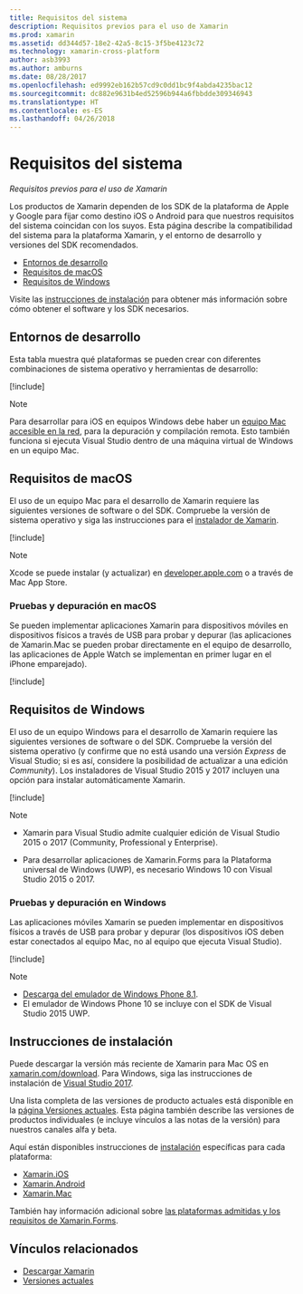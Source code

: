 ```yaml
---
title: Requisitos del sistema
description: Requisitos previos para el uso de Xamarin
ms.prod: xamarin
ms.assetid: dd344d57-18e2-42a5-8c15-3f5be4123c72
ms.technology: xamarin-cross-platform
author: asb3993
ms.author: amburns
ms.date: 08/28/2017
ms.openlocfilehash: ed9992eb162b57cd9c0dd1bc9f4abda4235bac12
ms.sourcegitcommit: dc882e9631b4ed52596b944a6fbbdde309346943
ms.translationtype: HT
ms.contentlocale: es-ES
ms.lasthandoff: 04/26/2018
---
```

# <a name="system-requirements"></a>Requisitos del sistema

_Requisitos previos para el uso de Xamarin_

Los productos de Xamarin dependen de los SDK de la plataforma de Apple y Google para fijar como destino iOS o Android para que nuestros requisitos del sistema coincidan con los suyos. Esta página describe la compatibilidad del sistema para la plataforma Xamarin, y el entorno de desarrollo y versiones del SDK recomendados.

- [Entornos de desarrollo](#devenv)
- [Requisitos de macOS](#mac)
- [Requisitos de Windows](#windows)

Visite las [instrucciones de instalación](#install) para obtener más información sobre cómo obtener el software y los SDK necesarios.

<a name="devenv" />

## <a name="development-environments"></a>Entornos de desarrollo

Esta tabla muestra qué plataformas se pueden crear con diferentes combinaciones de sistema operativo y herramientas de desarrollo:

[!include[](~/cross-platform/includes/development-environment.md)]


> [!NOTE]
> Para desarrollar para iOS en equipos Windows debe haber un [equipo Mac accesible en la red](~/ios/get-started/installation/windows/connecting-to-mac/index.md), para la depuración y compilación remota. Esto también funciona si ejecuta Visual Studio dentro de una máquina virtual de Windows en un equipo Mac.

<a name="mac" />

## <a name="macos-requirements"></a>Requisitos de macOS

El uso de un equipo Mac para el desarrollo de Xamarin requiere las siguientes versiones de software o del SDK. Compruebe la versión de sistema operativo y siga las instrucciones para el [instalador de Xamarin](#install).

[!include[](~/cross-platform/includes/macos-requirements.md)]

> [!NOTE]
> Xcode se puede instalar (y actualizar) en [developer.apple.com](https://developer.apple.com/xcode/download/) o a través de Mac App Store.

### <a name="testing--debugging-on-macos"></a>Pruebas y depuración en macOS

Se pueden implementar aplicaciones Xamarin para dispositivos móviles en dispositivos físicos a través de USB para probar y depurar (las aplicaciones de Xamarin.Mac se pueden probar directamente en el equipo de desarrollo, las aplicaciones de Apple Watch se implementan en primer lugar en el iPhone emparejado).

[!include[](~/cross-platform/includes/macos-testing.md)]


<a name="windows" />

## <a name="windows-requirements"></a>Requisitos de Windows

El uso de un equipo Windows para el desarrollo de Xamarin requiere las siguientes versiones de software o del SDK.
Compruebe la versión del sistema operativo (y confirme que no está usando una versión *Express* de Visual Studio; si es así, considere la posibilidad de actualizar a una edición *Community*).
Los instaladores de Visual Studio 2015 y 2017 incluyen una opción para instalar automáticamente Xamarin.

[!include[](~/cross-platform/includes/windows-requirements.md)]


> [!NOTE]
>
>* Xamarin para Visual Studio admite cualquier edición de Visual Studio 2015 o 2017 (Community, Professional y Enterprise).
>
>* Para desarrollar aplicaciones de Xamarin.Forms para la Plataforma universal de Windows (UWP), es necesario Windows 10 con Visual Studio 2015 o 2017.


### <a name="testing--debugging-on-windows"></a>Pruebas y depuración en Windows

Las aplicaciones móviles Xamarin se pueden implementar en dispositivos físicos a través de USB para probar y depurar (los dispositivos iOS deben estar conectados al equipo Mac, no al equipo que ejecuta Visual Studio).

[!include[](~/cross-platform/includes/windows-testing.md)]


> [!NOTE]
>
>* [Descarga del emulador de Windows Phone 8.1](https://www.microsoft.com/download/details.aspx?id=43719).
>* El emulador de Windows Phone 10 se incluye con el SDK de Visual Studio 2015 UWP.

<a name="install" />

## <a name="installation-instructions"></a>Instrucciones de instalación

Puede descargar la versión más reciente de Xamarin para Mac OS en [xamarin.com/download](http://xamarin.com/download). Para Windows, siga las instrucciones de instalación de [Visual Studio 2017](https://docs.microsoft.com/visualstudio/install/install-visual-studio).

Una lista completa de las versiones de producto actuales está disponible en la [página Versiones actuales](http://developer.xamarin.com/releases/current/). Esta página también describe las versiones de productos individuales (e incluye vínculos a las notas de la versión) para nuestros canales alfa y beta.

Aquí están disponibles instrucciones de [instalación](~/cross-platform/get-started/installation/index.md) específicas para cada plataforma:

- [Xamarin.iOS](~/ios/get-started/installation/index.md)
- [Xamarin.Android](~/android/get-started/installation/index.md)
- [Xamarin.Mac](~/mac/get-started/installation.md)

También hay información adicional sobre [las plataformas admitidas y los requisitos de Xamarin.Forms](~/xamarin-forms/get-started/installation.md).


## <a name="related-links"></a>Vínculos relacionados

- [Descargar Xamarin](https://xamarin.com/download/)
- [Versiones actuales](https://developer.xamarin.com/releases/current/)
